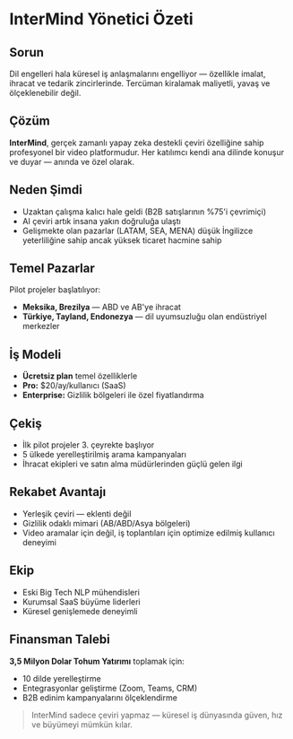 # InterMind Yönetici Özeti

## Sorun

Dil engelleri hala küresel iş anlaşmalarını engelliyor — özellikle imalat, ihracat ve tedarik zincirlerinde. Tercüman kiralamak maliyetli, yavaş ve ölçeklenebilir değil.

## Çözüm

**InterMind**, gerçek zamanlı yapay zeka destekli çeviri özelliğine sahip profesyonel bir video platformudur. Her katılımcı kendi ana dilinde konuşur ve duyar — anında ve özel olarak.

## Neden Şimdi

- Uzaktan çalışma kalıcı hale geldi (B2B satışlarının %75'i çevrimiçi)
- AI çeviri artık insana yakın doğruluğa ulaştı
- Gelişmekte olan pazarlar (LATAM, SEA, MENA) düşük İngilizce yeterliliğine sahip ancak yüksek ticaret hacmine sahip

## Temel Pazarlar

Pilot projeler başlatılıyor:

- **Meksika, Brezilya** — ABD ve AB'ye ihracat
- **Türkiye, Tayland, Endonezya** — dil uyumsuzluğu olan endüstriyel merkezler

## İş Modeli

- **Ücretsiz plan** temel özelliklerle
- **Pro:** $20/ay/kullanıcı (SaaS)
- **Enterprise:** Gizlilik bölgeleri ile özel fiyatlandırma

## Çekiş

- İlk pilot projeler 3. çeyrekte başlıyor
- 5 ülkede yerelleştirilmiş arama kampanyaları
- İhracat ekipleri ve satın alma müdürlerinden güçlü gelen ilgi

## Rekabet Avantajı

- Yerleşik çeviri — eklenti değil
- Gizlilik odaklı mimari (AB/ABD/Asya bölgeleri)
- Video aramalar için değil, iş toplantıları için optimize edilmiş kullanıcı deneyimi

## Ekip

- Eski Big Tech NLP mühendisleri
- Kurumsal SaaS büyüme liderleri
- Küresel genişlemede deneyimli

## Finansman Talebi

**3,5 Milyon Dolar Tohum Yatırımı** toplamak için:

- 10 dilde yerelleştirme
- Entegrasyonlar geliştirme (Zoom, Teams, CRM)
- B2B edinim kampanyalarını ölçeklendirme

> InterMind sadece çeviri yapmaz — küresel iş dünyasında güven, hız ve büyümeyi mümkün kılar.